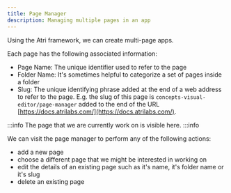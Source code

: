 ```yaml
---
title: Page Manager
description: Managing multiple pages in an app
---
```


Using the Atri framework, we can create multi-page apps. 

Each page has the following associated information:

- Page Name: The unique identifier used to refer to the page
- Folder Name: It's sometimes helpful to categorize a set of pages inside a folder
- Slug: The unique identifying phrase added at the end of a web address to refer to the page. E.g. the slug of this page is `concepts-visual-editor/page-manager` added to the end of the URL [https://docs.atrilabs.com/](https://docs.atrilabs.com/).

:::info
The page that we are currently work on is visible here. 
:::info

We can visit the page manager to perform any of the following actions:
- add a new page
- choose a different page that we might be interested in working on 
- edit the details of an existing page such as it's name, it's folder name or it's slug
- delete an existing page